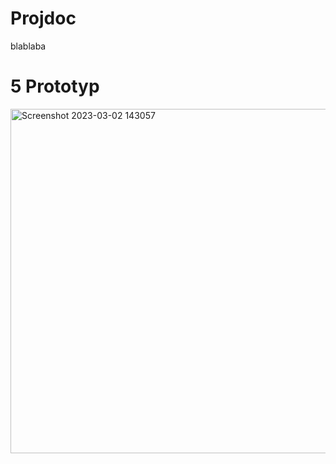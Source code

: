 # Projdoc

blablaba

# 5 Prototyp

<img width="551" alt="Screenshot 2023-03-02 143057" src="https://user-images.githubusercontent.com/11438440/222442797-111d2b52-e99a-41fd-b2a7-4da7444b0a1a.png">
